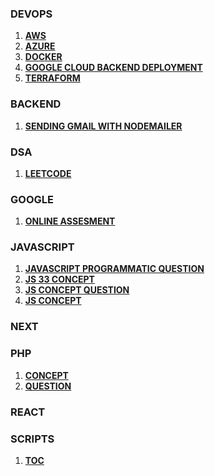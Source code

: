 ### DEVOPS
1. **[AWS](/devops/aws)**
1. **[AZURE](/devops/azure)**
1. **[DOCKER](/devops/docker)**
1. **[GOOGLE CLOUD BACKEND DEPLOYMENT](/devops/google-cloud-backend-deployment)**
1. **[TERRAFORM](/devops/terraform)**
### BACKEND
1. **[SENDING GMAIL WITH NODEMAILER](/backend/sending-gmail-with-nodemailer)**
### DSA
1. **[LEETCODE](/dsa/leetcode)**
### GOOGLE
1. **[ONLINE ASSESMENT](/google/online-assesment)**
### JAVASCRIPT
1. **[JAVASCRIPT PROGRAMMATIC QUESTION](/javascript/javascript-programmatic-question)**
1. **[JS 33 CONCEPT](/javascript/js-33-concept)**
1. **[JS CONCEPT QUESTION](/javascript/js-concept-question)**
1. **[JS CONCEPT](/javascript/js-concept)**
### NEXT
### PHP
1. **[CONCEPT](/php/concept)**
1. **[QUESTION](/php/question)**
### REACT
### SCRIPTS
1. **[TOC](/scripts/toc)**